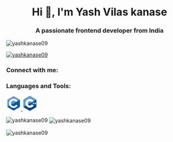 <h1 align="center">Hi 👋, I'm Yash Vilas kanase</h1>
<h3 align="center">A passionate frontend developer from India</h3>

<p align="left"> <img src="https://komarev.com/ghpvc/?username=yashkanase09&label=Profile%20views&color=0e75b6&style=flat" alt="yashkanase09" /> </p>

<p align="left"> <a href="https://github.com/ryo-ma/github-profile-trophy"><img src="https://github-profile-trophy.vercel.app/?username=yashkanase09" alt="yashkanase09" /></a> </p>

<h3 align="left">Connect with me:</h3>
<p align="left">
</p>

<h3 align="left">Languages and Tools:</h3>
<p align="left"> <a href="https://www.cprogramming.com/" target="_blank" rel="noreferrer"> <img src="https://raw.githubusercontent.com/devicons/devicon/master/icons/c/c-original.svg" alt="c" width="40" height="40"/> </a> <a href="https://www.w3schools.com/cpp/" target="_blank" rel="noreferrer"> <img src="https://raw.githubusercontent.com/devicons/devicon/master/icons/cplusplus/cplusplus-original.svg" alt="cplusplus" width="40" height="40"/> </a> </p>

<p><img align="left" src="https://github-readme-stats.vercel.app/api/top-langs?username=yashkanase09&show_icons=true&locale=en&layout=compact" alt="yashkanase09" /></p>

<p>&nbsp;<img align="center" src="https://github-readme-stats.vercel.app/api?username=yashkanase09&show_icons=true&locale=en" alt="yashkanase09" /></p>

<p><img align="center" src="https://github-readme-streak-stats.herokuapp.com/?user=yashkanase09&" alt="yashkanase09" /></p>

